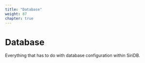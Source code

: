```yaml
---
title: "Database"
weight: 87
chapter: true
---
```


# Database

Everything that has to do with database configuration within SiriDB.
